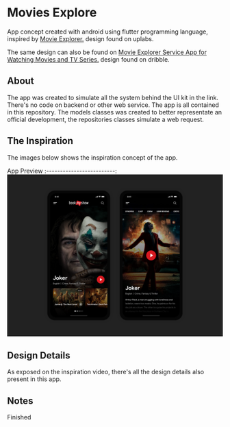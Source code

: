 # Movies Explore

App concept created with android using flutter programming language, inspired by [Movie Explorer.](https://www.uplabs.com/posts/movie-explorer-service-app-for-watching-movies-and-tv-series) design found on uplabs.

The same design can also be found on [Movie Explorer Service App for Watching Movies and TV Series.](https://dribbble.com/shots/7734747-Movie-Explorer-Service-App-for-Watching-Movies-and-TV-Series) design found on dribble.

## About
The app was created to simulate all the system behind the UI kit in the link. There's no code on backend or other web service. The app is all contained in this repository. The models classes was created to better representate an official development, the repositories classes simulate a web request.

## The Inspiration
The images below shows the inspiration concept of the app.

App  Preview
:-------------------------:
![](screenshots/app_preview.png)

## Design Details
As exposed on the inspiration video, there's all the design details also present in this app.

## Notes
Finished
